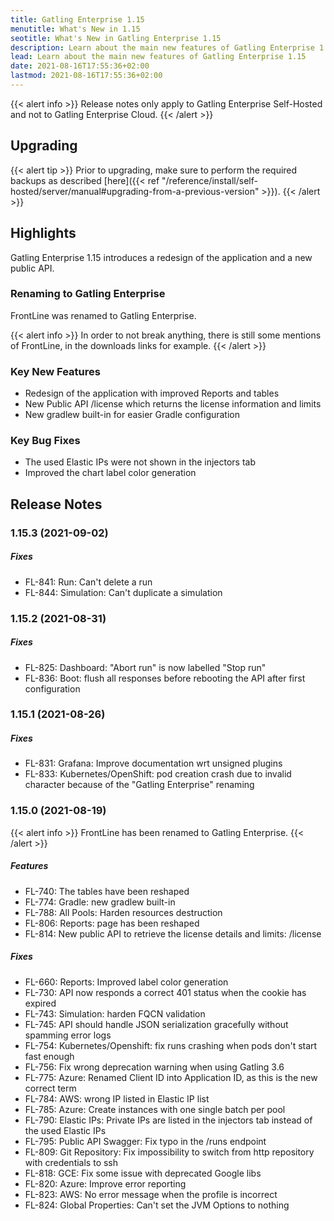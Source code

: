 ```yaml
---
title: Gatling Enterprise 1.15
menutitle: What's New in 1.15
seotitle: What's New in Gatling Enterprise 1.15
description: Learn about the main new features of Gatling Enterprise 1.15
lead: Learn about the main new features of Gatling Enterprise 1.15
date: 2021-08-16T17:55:36+02:00
lastmod: 2021-08-16T17:55:36+02:00
---
```


{{< alert info >}}
Release notes only apply to Gatling Enterprise Self-Hosted and not to Gatling Enterprise Cloud.
{{< /alert >}}

## Upgrading

{{< alert tip >}}
Prior to upgrading, make sure to perform the required backups as described [here]({{< ref "/reference/install/self-hosted/server/manual#upgrading-from-a-previous-version"  >}}).
{{< /alert >}}

## Highlights

Gatling Enterprise 1.15 introduces a redesign of the application and a new public API.

### Renaming to Gatling Enterprise

FrontLine was renamed to Gatling Enterprise.

{{< alert info >}}
In order to not break anything, there is still some mentions of FrontLine, in the downloads links for example.
{{< /alert >}}

### Key New Features

* Redesign of the application with improved Reports and tables
* New Public API /license which returns the license information and limits
* New gradlew built-in for easier Gradle configuration

### Key Bug Fixes

* The used Elastic IPs were not shown in the injectors tab
* Improved the chart label color generation

## Release Notes

### 1.15.3 (2021-09-02)

##### Fixes

* FL-841: Run: Can't delete a run
* FL-844: Simulation: Can't duplicate a simulation

### 1.15.2 (2021-08-31)

##### Fixes

* FL-825: Dashboard: "Abort run" is now labelled "Stop run"
* FL-836: Boot: flush all responses before rebooting the API after first configuration

### 1.15.1 (2021-08-26)

##### Fixes

* FL-831: Grafana: Improve documentation wrt unsigned plugins
* FL-833: Kubernetes/OpenShift: pod creation crash due to invalid character because of the "Gatling Enterprise" renaming

### 1.15.0 (2021-08-19)

{{< alert info >}}
FrontLine has been renamed to Gatling Enterprise.
{{< /alert >}}

##### Features

* FL-740: The tables have been reshaped
* FL-774: Gradle: new gradlew built-in
* FL-788: All Pools: Harden resources destruction
* FL-806: Reports: page has been reshaped
* FL-814: New public API to retrieve the license details and limits: /license

##### Fixes

* FL-660: Reports: Improved label color generation
* FL-730: API now responds a correct 401 status when the cookie has expired
* FL-743: Simulation: harden FQCN validation
* FL-745: API should handle JSON serialization gracefully without spamming error logs
* FL-754: Kubernetes/Openshift: fix runs crashing when pods don't start fast enough
* FL-756: Fix wrong deprecation warning when using Gatling 3.6
* FL-775: Azure: Renamed Client ID into Application ID, as this is the new correct term
* FL-784: AWS: wrong IP listed in Elastic IP list
* FL-785: Azure: Create instances with one single batch per pool
* FL-790: Elastic IPs: Private IPs are listed in the injectors tab instead of the used Elastic IPs
* FL-795: Public API Swagger: Fix typo in the /runs endpoint
* FL-809: Git Repository: Fix impossibility to switch from http repository with credentials to ssh
* FL-818: GCE: Fix some issue with deprecated Google libs
* FL-820: Azure: Improve error reporting
* FL-823: AWS: No error message when the profile is incorrect
* FL-824: Global Properties: Can't set the JVM Options to nothing
